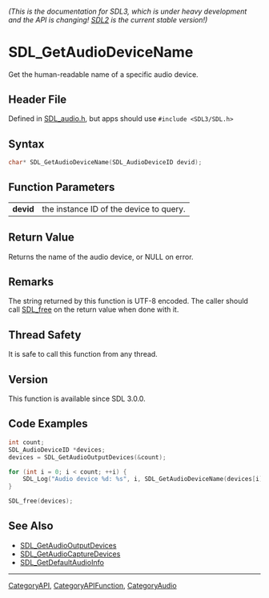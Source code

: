 ###### (This is the documentation for SDL3, which is under heavy development and the API is changing! [SDL2](https://wiki.libsdl.org/SDL2/) is the current stable version!)
# SDL_GetAudioDeviceName

Get the human-readable name of a specific audio device.

## Header File

Defined in [SDL_audio.h](https://github.com/libsdl-org/SDL/blob/main/include/SDL3/SDL_audio.h), but apps should use `#include <SDL3/SDL.h>`

## Syntax

```c
char* SDL_GetAudioDeviceName(SDL_AudioDeviceID devid);

```

## Function Parameters

|               |                                         |
| ------------- | --------------------------------------- |
| **devid**     | the instance ID of the device to query. |

## Return Value

Returns the name of the audio device, or NULL on error.

## Remarks

The string returned by this function is UTF-8 encoded. The caller should
call [SDL_free](SDL_free) on the return value when done with it.

## Thread Safety

It is safe to call this function from any thread.

## Version

This function is available since SDL 3.0.0.

## Code Examples

```c
int count;
SDL_AudioDeviceID *devices;
devices = SDL_GetAudioOutputDevices(&count);

for (int i = 0; i < count; ++i) {
    SDL_Log("Audio device %d: %s", i, SDL_GetAudioDeviceName(devices[i]));
}

SDL_free(devices);
```

## See Also

* [SDL_GetAudioOutputDevices](SDL_GetAudioOutputDevices)
* [SDL_GetAudioCaptureDevices](SDL_GetAudioCaptureDevices)
* [SDL_GetDefaultAudioInfo](SDL_GetDefaultAudioInfo)

----
[CategoryAPI](CategoryAPI), [CategoryAPIFunction](CategoryAPIFunction), [CategoryAudio](CategoryAudio)


